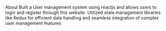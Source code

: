 About
Built a User management system using reactjs and allows users to login and register through this website.
Utilized state management libraries like Redux for efficient data handling and seamless integration of complex user management features
